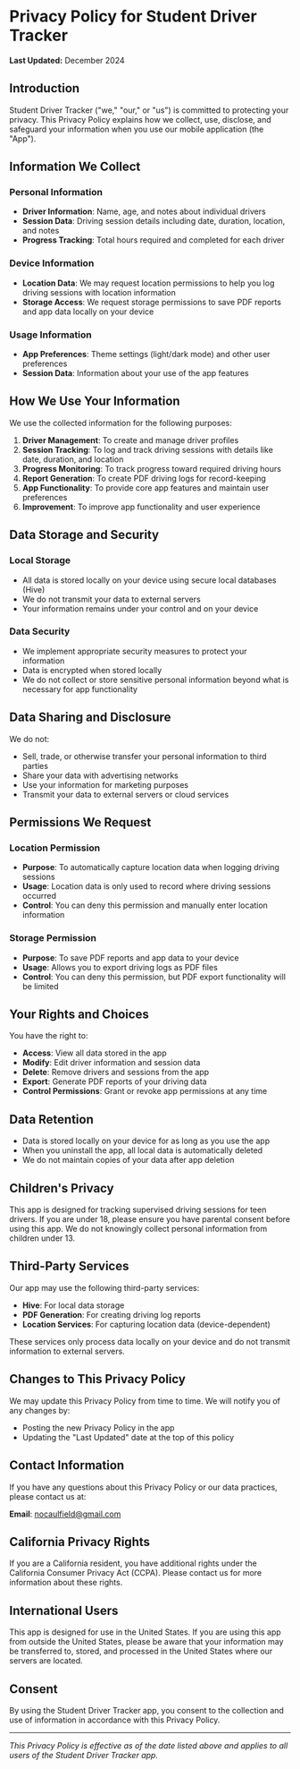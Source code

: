 # Privacy Policy for Student Driver Tracker

**Last Updated:** December 2024

## Introduction

Student Driver Tracker ("we," "our," or "us") is committed to protecting your privacy. This Privacy Policy explains how we collect, use, disclose, and safeguard your information when you use our mobile application (the "App").

## Information We Collect

### Personal Information
- **Driver Information**: Name, age, and notes about individual drivers
- **Session Data**: Driving session details including date, duration, location, and notes
- **Progress Tracking**: Total hours required and completed for each driver

### Device Information
- **Location Data**: We may request location permissions to help you log driving sessions with location information
- **Storage Access**: We request storage permissions to save PDF reports and app data locally on your device

### Usage Information
- **App Preferences**: Theme settings (light/dark mode) and other user preferences
- **Session Data**: Information about your use of the app features

## How We Use Your Information

We use the collected information for the following purposes:

1. **Driver Management**: To create and manage driver profiles
2. **Session Tracking**: To log and track driving sessions with details like date, duration, and location
3. **Progress Monitoring**: To track progress toward required driving hours
4. **Report Generation**: To create PDF driving logs for record-keeping
5. **App Functionality**: To provide core app features and maintain user preferences
6. **Improvement**: To improve app functionality and user experience

## Data Storage and Security

### Local Storage
- All data is stored locally on your device using secure local databases (Hive)
- We do not transmit your data to external servers
- Your information remains under your control and on your device

### Data Security
- We implement appropriate security measures to protect your information
- Data is encrypted when stored locally
- We do not collect or store sensitive personal information beyond what is necessary for app functionality

## Data Sharing and Disclosure

We do not:
- Sell, trade, or otherwise transfer your personal information to third parties
- Share your data with advertising networks
- Use your information for marketing purposes
- Transmit your data to external servers or cloud services

## Permissions We Request

### Location Permission
- **Purpose**: To automatically capture location data when logging driving sessions
- **Usage**: Location data is only used to record where driving sessions occurred
- **Control**: You can deny this permission and manually enter location information

### Storage Permission
- **Purpose**: To save PDF reports and app data to your device
- **Usage**: Allows you to export driving logs as PDF files
- **Control**: You can deny this permission, but PDF export functionality will be limited

## Your Rights and Choices

You have the right to:
- **Access**: View all data stored in the app
- **Modify**: Edit driver information and session data
- **Delete**: Remove drivers and sessions from the app
- **Export**: Generate PDF reports of your driving data
- **Control Permissions**: Grant or revoke app permissions at any time

## Data Retention

- Data is stored locally on your device for as long as you use the app
- When you uninstall the app, all local data is automatically deleted
- We do not maintain copies of your data after app deletion

## Children's Privacy

This app is designed for tracking supervised driving sessions for teen drivers. If you are under 18, please ensure you have parental consent before using this app. We do not knowingly collect personal information from children under 13.

## Third-Party Services

Our app may use the following third-party services:
- **Hive**: For local data storage
- **PDF Generation**: For creating driving log reports
- **Location Services**: For capturing location data (device-dependent)

These services only process data locally on your device and do not transmit information to external servers.

## Changes to This Privacy Policy

We may update this Privacy Policy from time to time. We will notify you of any changes by:
- Posting the new Privacy Policy in the app
- Updating the "Last Updated" date at the top of this policy

## Contact Information

If you have any questions about this Privacy Policy or our data practices, please contact us at:

**Email**: nocaulfield@gmail.com

## California Privacy Rights

If you are a California resident, you have additional rights under the California Consumer Privacy Act (CCPA). Please contact us for more information about these rights.

## International Users

This app is designed for use in the United States. If you are using this app from outside the United States, please be aware that your information may be transferred to, stored, and processed in the United States where our servers are located.

## Consent

By using the Student Driver Tracker app, you consent to the collection and use of information in accordance with this Privacy Policy.

---

*This Privacy Policy is effective as of the date listed above and applies to all users of the Student Driver Tracker app.* 